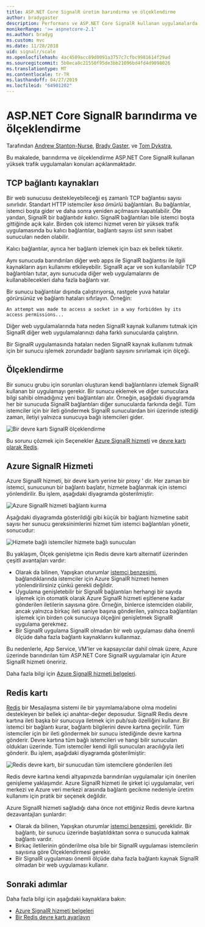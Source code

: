 ```yaml
---
title: ASP.NET Core SignalR üretim barındırma ve ölçeklendirme
author: bradygaster
description: Performans ve ASP.NET Core SignalR kullanan uygulamalarda sorunları ölçeklendirme hakkında bilgi edinin.
monikerRange: '>= aspnetcore-2.1'
ms.author: bradyg
ms.custom: mvc
ms.date: 11/28/2018
uid: signalr/scale
ms.openlocfilehash: 4ac4509acc89d0091a3757c7cfbc9981614f29ad
ms.sourcegitcommit: 5b0eca8c21550f95de3bb21096bd4fd4d9098026
ms.translationtype: MT
ms.contentlocale: tr-TR
ms.lasthandoff: 04/27/2019
ms.locfileid: "64901202"
---
```

# <a name="aspnet-core-signalr-hosting-and-scaling"></a>ASP.NET Core SignalR barındırma ve ölçeklendirme

Tarafından [Andrew Stanton-Nurse](https://twitter.com/anurse), [Brady Gaster](https://twitter.com/bradygaster), ve [Tom Dykstra](https://github.com/tdykstra),

Bu makalede, barındırma ve ölçeklendirme ASP.NET Core SignalR kullanan yüksek trafik uygulamaları konuları açıklanmaktadır.

## <a name="tcp-connection-resources"></a>TCP bağlantı kaynakları

Bir web sunucusu destekleyebileceği eş zamanlı TCP bağlantısı sayısı sınırlıdır. Standart HTTP istemciler *kısa ömürlü* bağlantıları. Bu bağlantılar, istemci boşta gider ve daha sonra yeniden açılmasını kapatılabilir. Öte yandan, SignalR bir bağlantıdır *kalıcı*. SignalR bağlantıları bile istemci boşta gittiğinde açık kalır. Birden çok istemci hizmet veren bir yüksek trafik uygulamasında bu kalıcı bağlantılar, bağlantı sayısı üst sınırı isabet sunucuları neden olabilir.

Kalıcı bağlantılar, ayrıca her bağlantı izlemek için bazı ek bellek tüketir.

Aynı sunucuda barındırılan diğer web apps ile SignalR bağlantısı ile ilgili kaynakların aşırı kullanımı etkileyebilir. SignalR açar ve son kullanılabilir TCP bağlantıları tutar, aynı sunucuda diğer web uygulamalarını de kullanabilecekleri daha fazla bağlantı var.

Bir sunucu bağlantılar dışında çalıştırıyorsa, rastgele yuva hatalar görürsünüz ve bağlantı hataları sıfırlayın. Örneğin:

```
An attempt was made to access a socket in a way forbidden by its access permissions...
```

Diğer web uygulamalarında hata neden SignalR kaynak kullanımı tutmak için SignalR diğer web uygulamalarınızı daha farklı sunucularda çalıştırın.

Bir SignalR uygulamasında hataları neden SignalR kaynak kullanımı tutmak için bir sunucu işlemek zorundadır bağlantı sayısını sınırlamak için ölçeği.

## <a name="scale-out"></a>Ölçeklendirme

Bir sunucu grubu için sorunları oluşturan kendi bağlantılarını izlemek SignalR kullanan bir uygulamayı gerekir. Bir sunucu eklemek ve diğer sunuculara bilgi sahibi olmadığınız yeni bağlantıları alır. Örneğin, aşağıdaki diyagramda her bir sunucuda SignalR bağlantıları diğer sunucularda farkında değil. Tüm istemciler için bir ileti göndermek SignalR sunuculardan biri üzerinde istediği zaman, iletiyi yalnızca sunucuya bağlı istemcileri gider.

![Bir devre kartı SignalR ölçeklendirme](scale/_static/scale-no-backplane.png)

Bu sorunu çözmek için Seçenekler [Azure SignalR hizmeti](#azure-signalr-service) ve [devre kartı olarak Redis](#redis-backplane).

## <a name="azure-signalr-service"></a>Azure SignalR Hizmeti

Azure SignalR hizmeti, bir devre kartı yerine bir proxy ' dir. Her zaman bir istemci, sunucunun bir bağlantı başlatır, hizmete bağlanmak için istemci yönlendirilir. Bu işlem, aşağıdaki diyagramda gösterilmiştir:

![Azure SignalR hizmeti bağlantı kurma](scale/_static/azure-signalr-service-one-connection.png)

Aşağıdaki diyagramda gösterildiği gibi küçük bir bağlantı hizmetine sabit sayısı her sunucu gereksinimlerini hizmet tüm istemci bağlantıları yönetir, sonucudur:

![Hizmete bağlı istemciler hizmete bağlı sunucuları](scale/_static/azure-signalr-service-multiple-connections.png)

Bu yaklaşım, Ölçek genişletme için Redis devre kartı alternatif üzerinden çeşitli avantajları vardır:

* Olarak da bilinen, Yapışkan oturumlar [istemci benzeşimi](/iis/extensions/configuring-application-request-routing-arr/http-load-balancing-using-application-request-routing#step-3---configure-client-affinity), bağlandıklarında istemciler için Azure SignalR hizmeti hemen yönlendirilirsiniz çünkü gerekli değildir.
* Uygulama genişletebilir bir SignalR bağlantıları herhangi bir sayıda işlemek için otomatik olarak Azure SignalR hizmeti eşitlenene kadar gönderilen iletilerin sayısına göre. Örneğin, binlerce istemciden olabilir, ancak yalnızca birkaç ileti saniye başına gönderilen, yalnızca bağlantıları işlemek için birden çok sunucuya ölçeğini genişletmek SignalR uygulama gerekmez.
* Bir SignalR uygulama SignalR olmadan bir web uygulaması daha önemli ölçüde daha fazla bağlantı kaynaklarını kullanmaz.

Bu nedenlerle, App Service, VM'ler ve kapsayıcılar dahil olmak üzere, Azure üzerinde barındırılan tüm ASP.NET Core SignalR uygulamalar için Azure SignalR hizmeti öneririz.

Daha fazla bilgi için [Azure SignalR hizmeti belgeleri](/azure/azure-signalr/signalr-overview).

## <a name="redis-backplane"></a>Redis kartı

[Redis](https://redis.io/) bir Mesajlaşma sistemi ile bir yayımlama/abone olma modelini destekleyen bir bellek içi anahtar-değer deposudur. SignalR Redis devre kartına ileti başka bir sunucuya iletmek için pub/sub özelliğini kullanır. Bir istemci bir bağlantı kurar, bağlantı bilgilerini devre kartına geçirilir. Tüm istemciler için bir ileti göndermek bir sunucu istediğinde devre kartına gönderir. Devre kartına tüm bağlı istemcileri ve hangi bilir sunucuları oldukları üzerinde. Tüm istemciler kendi ilgili sunucuları aracılığıyla ileti gönderir. Bu işlem, aşağıdaki diyagramda gösterilmiştir:

![Redis devre kartı, bir sunucudan tüm istemcilere gönderilen ileti](scale/_static/redis-backplane.png)

Redis devre kartına kendi altyapınızda barındırılan uygulamalar için önerilen genişleme yaklaşımdır. Azure SignalR hizmeti ile şirket içi uygulamalar, veri merkezi ve Azure veri merkezi arasında bağlantı gecikme nedeniyle üretim kullanımı için pratik bir seçenek değildir.

Azure SignalR hizmeti sağladığı daha önce not ettiğiniz Redis devre kartına dezavantajları şunlardır:

* Olarak da bilinen, Yapışkan oturumlar [istemci benzeşimi](/iis/extensions/configuring-application-request-routing-arr/http-load-balancing-using-application-request-routing#step-3---configure-client-affinity), gereklidir. Bir bağlantı, bir sunucu üzerinde başlatıldıktan sonra o sunucuda kalmak bağlantı vardır.
* Birkaç iletilerinin gönderilme olsa bile bir SignalR uygulaması istemcilerin sayısına göre Ölçeklendirmesi gerekir.
* Bir SignalR uygulaması önemli ölçüde daha fazla bağlantı kaynak SignalR olmadan bir web uygulaması kullanır.

## <a name="next-steps"></a>Sonraki adımlar

Daha fazla bilgi için aşağıdaki kaynaklara bakın:

* [Azure SignalR hizmeti belgeleri](/azure/azure-signalr/signalr-overview)
* [Bir Redis devre kartı ayarlayın](xref:signalr/redis-backplane)
